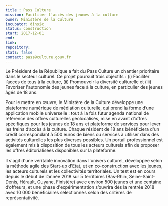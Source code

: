 ```yaml
---
title : Pass Culture
mission: Faciliter l'accès des jeunes à la culture
owner: Ministère de la Culture
incubator: dinsic
status: construction
start: 2017-12-01
end:
link:
repository:
stats: false
contact: pass@culture.gouv.fr
---
```


Le Président de la République a fait du Pass Culture un chantier prioritaire dans le secteur culturel. Ce projet poursuit trois objectifs : (i) Faciliter l’accès de tous à la culture, (ii) Promouvoir la diversité culturelle et (iii) Favoriser l'autonomie des jeunes face à la culture, en particulier des jeunes âgés de 18 ans.

Pour le mettre en œuvre, le Ministère de la Culture développe une plateforme numérique de médiation culturelle, qui prend la forme d’une application mobile universelle : tout à la fois futur agenda national de référence des offres culturelles géolocalisés, mise en avant d’offres spécifiques pour les jeunes de 18 ans et plateforme de services pour lever les freins d’accès à la culture. Chaque résident de 18 ans bénéficiera d'un crédit correspondant à 500 euros de biens ou services à utiliser dans des activités culturelles les plus diverses possibles. Un portail professionnel est également mis à disposition de tous les acteurs culturels afin de proposer les offres éditorialisées disponibles sur la plateforme.

Il s'agit d'une véritable innovation dans l'univers culturel, développée selon la méthode agile des Start-up d’Etat, et en co-construction avec les jeunes, les acteurs culturels et les collectivités territoriales. Un test est en cours depuis le début de l’année 2018 sur 5 territoires (Bas-Rhin, Seine-Saint-Denis, Hérault, Guyane, Finistère) avec environ 500 jeunes et une centaine d’offreurs, et une phase d'expérimentation s’ouvrira dès la rentrée 2018 avec 10 000 bénéficiaires sélectionnés selon des critères de représentativité. 
